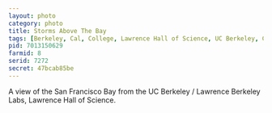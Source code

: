 ```yaml
---
layout: photo
category: photo
title: Storms Above The Bay
tags: [Berkeley, Cal, College, Lawrence Hall of Science, UC Berkeley, CA, U.S.A., Michael Ball, cycomachead, Canon 7D, landscape, San Francisco Bay, the bay, east bay, night, HDR, HDRI, EF-S 10-22, Berkeley Hills, SF, water, storms, clouds]
pid: 7013150629
farmid: 8
serid: 7272
secret: 47bcab85be
---
```


A view of the San Francisco Bay from the UC Berkeley / Lawrence Berkeley Labs, Lawrence Hall of Science.
